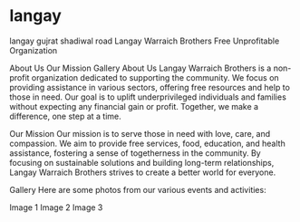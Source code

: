 # langay
langay gujrat shadiwal road 
Langay Warraich Brothers
Free Unprofitable Organization

About Us Our Mission Gallery
About Us
Langay Warraich Brothers is a non-profit organization dedicated to supporting the community. We focus on providing assistance in various sectors, offering free resources and help to those in need. Our goal is to uplift underprivileged individuals and families without expecting any financial gain or profit. Together, we make a difference, one step at a time.

Our Mission
Our mission is to serve those in need with love, care, and compassion. We aim to provide free services, food, education, and health assistance, fostering a sense of togetherness in the community. By focusing on sustainable solutions and building long-term relationships, Langay Warraich Brothers strives to create a better world for everyone.

Gallery
Here are some photos from our various events and activities:

Image 1 Image 2 Image 3
